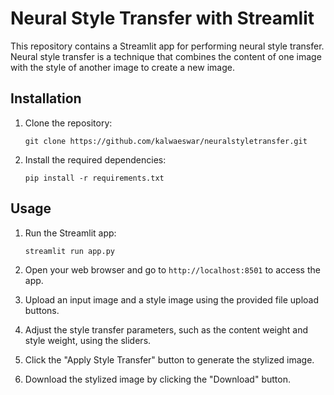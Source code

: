 
# Neural Style Transfer with Streamlit

This repository contains a Streamlit app for performing neural style transfer. Neural style transfer is a technique that combines the content of one image with the style of another image to create a new image.

## Installation

1. Clone the repository:

    ```shell
    git clone https://github.com/kalwaeswar/neuralstyletransfer.git
    ```

2. Install the required dependencies:

    ```shell
    pip install -r requirements.txt
    ```

## Usage

1. Run the Streamlit app:

    ```shell
    streamlit run app.py
    ```

2. Open your web browser and go to `http://localhost:8501` to access the app.

3. Upload an input image and a style image using the provided file upload buttons.

4. Adjust the style transfer parameters, such as the content weight and style weight, using the sliders.

5. Click the "Apply Style Transfer" button to generate the stylized image.

6. Download the stylized image by clicking the "Download" button.
